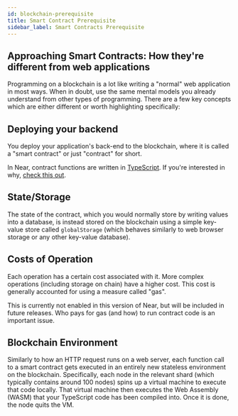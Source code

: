 ```yaml
---
id: blockchain-prerequisite
title: Smart Contract Prerequisite
sidebar_label: Smart Contracts Prerequisite
---
```


## Approaching Smart Contracts: How they're different from web applications

Programming on a blockchain is a lot like writing a "normal" web application in most ways. When in doubt, use the same mental models you already understand from other types of programming. There are a few key concepts which are either different or worth highlighting specifically:

## Deploying your backend

You deploy your application's back-end to the blockchain, where it is called a "smart contract" or just "contract" for short.

In Near, contract functions are written in [TypeScript](https://www.typescriptlang.org/). If you're interested in why, [check this out](language-typescript.md#why-typescript).

## State/Storage

The state of the contract, which you would normally store by writing values into a database, is instead stored on the blockchain using a simple key-value store called `globalStorage` \(which behaves similarly to web browser storage or any other key-value database\).

## Costs of Operation

Each operation has a certain cost associated with it. More complex operations \(including storage on chain\) have a higher cost. This cost is generally accounted for using a measure called "gas".

This is currently not enabled in this version of Near, but will be included in future releases. Who pays for gas \(and how\) to run contract code is an important issue.

## Blockchain Environment

Similarly to how an HTTP request runs on a web server, each function call to a smart contract gets executed in an entirely new stateless environment on the blockchain. Specifically, each node in the relevant shard \(which typically contains around 100 nodes\) spins up a virtual machine to execute that code locally. That virtual machine then executes the Web Assembly \(WASM\) that your TypeScript code has been compiled into. Once it is done, the node quits the VM.

